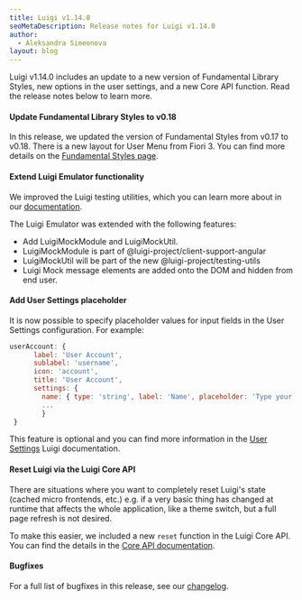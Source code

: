 ```yaml
---
title: Luigi v1.14.0
seoMetaDescription: Release notes for Luigi v1.14.0
author:
  - Aleksandra Simeonova
layout: blog
---
```


Luigi v1.14.0 includes an update to a new version of Fundamental Library Styles, new options in the user settings, and a new Core API function. Read the release notes below to learn more.

<!-- Excerpt -->

#### Update Fundamental Library Styles to v0.18

In this release, we updated the version of Fundamental Styles from v0.17 to v0.18. There is a new layout for User Menu from Fiori 3. You can find more details on the [Fundamental Styles page](https://sap.github.io/fundamental-styles/?path=/docs/sap-fiori-components-user-menu--docs).

#### Extend Luigi Emulator functionality

We improved the Luigi testing utilities, which you can learn more about in our [documentation](https://docs.luigi-project.io/docs/framework-support-libraries/?section=luigi-testing-utilities).

The Luigi Emulator was extended with the following features:
- Add LuigiMockModule and LuigiMockUtil.
- LuigiMockModule is part of @luigi-project/client-support-angular
- LuigiMockUtil will be part of the new @luigi-project/testing-utils
- Luigi Mock message elements are added onto the DOM and hidden from end user.

#### Add User Settings placeholder

It is now possible to specify placeholder values for input fields in the User Settings configuration. For example:

```javascript
userAccount: {
      label: 'User Account',
      sublabel: 'username',
      icon: 'account',
      title: 'User Account',
      settings: {
        name: { type: 'string', label: 'Name', placeholder: 'Type your name' },
        ...
        }
 }
```

This feature is optional and you can find more information in the [User Settings](https://docs.luigi-project.io/docs/user-settings) Luigi documentation.

#### Reset Luigi via the Luigi Core API

There are situations where you want to completely reset Luigi's state (cached micro frontends, etc.) e.g. if a very basic thing has changed at runtime that affects the whole application, like a theme switch, but a full page refresh is not desired.

To make this easier, we included a new `reset` function in the Luigi Core API. You can find the details in the [Core API documentation](https://docs.luigi-project.io/docs/luigi-core-api/?section=reset).

#### Bugfixes

For a full list of bugfixes in this release, see our [changelog](https://github.com/luigi-project/luigi/blob/main/CHANGELOG.md).

